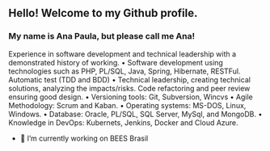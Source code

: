 ##  Hello! Welcome to my Github profile.
### My name is Ana Paula, but please call me Ana!

Experience in software development and technical leadership with a demonstrated history of working. 
• Software development using technologies such as PHP, PL/SQL, Java, Spring, Hibernate, RESTFul. Automatic test (TDD and BDD)
• Technical leadership, creating technical solutions, analyzing the impacts/risks. Code refactoring and peer review ensuring good design.
• Versioning tools: Git, Subversion, Wincvs
• Agile Methodology: Scrum and Kaban.
• Operating systems: MS-DOS, Linux, Windows.
• Database: Oracle, PL/SQL, SQL Server, MySql, and MongoDB.
• Knowledge in DevOps: Kubernets, Jenkins, Docker and Cloud Azure.

- 🔭 I’m currently working on BEES Brasil

